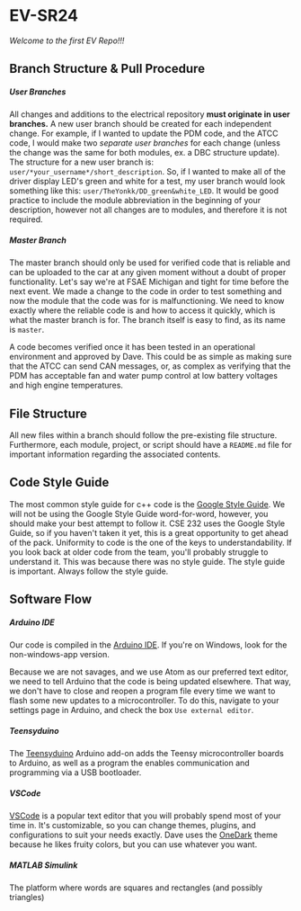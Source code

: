 # EV-SR24

*Welcome to the first EV Repo!!!*


## Branch Structure & Pull Procedure

##### User Branches
All changes and additions to the electrical repository __must originate in user
branches.__ A new user branch should be created for each independent change. For example,
if I wanted to update the PDM code, and the ATCC code, I would make two
_separate user branches_ for each change (unless the change was
the same for both modules, ex. a DBC structure update). The structure for a new
user branch is: `user/*your_username*/short_description`. So, if I wanted to make
all of the driver display LED's green and white for a test, my user branch would look something like this:
`user/TheYonkk/DD_green&white_LED`. It would be good practice to include the module abbreviation
in the beginning of your description, however not all changes are to modules, and therefore it is not required.


##### Master Branch
The master branch should only be used for verified code that is reliable and can be uploaded to the car at any given
moment without a doubt of proper functionality. Let's say we're at FSAE Michigan and tight for time before the next
event. We made a change to the code in order to test something and now the module that the code was for is
malfunctioning. We need to know exactly where the reliable code is and how to access it quickly, which is what the
master branch is for. The branch itself is easy to find, as its name is `master`.

A code becomes verified once it has been tested in an operational environment and approved by Dave. This could be as simple as making sure that the ATCC can send CAN messages, or, as complex as verifying that the
PDM has acceptable fan and water pump control at low battery voltages and high engine temperatures.

## File Structure
All new files within a branch should follow the pre-existing file structure. Furthermore, each module, project, or
script should have a `README.md` file for important information regarding the associated contents.

## Code Style Guide
The most common style guide for c++ code is the
[Google Style Guide](https://google.github.io/styleguide/cppguide.html). We will not be using the Google Style Guide
word-for-word, however, you should make your best attempt to follow it. CSE 232 uses the Google Style Guide, so if you
haven't taken it yet, this is a great opportunity to get ahead of the pack. Uniformity to code is the one of the keys to understandability.
If you look back at older code from the team, you'll probably struggle to understand it. This was because there was no
style guide. The style guide is important. Always follow the style guide.

## Software Flow

##### Arduino IDE
Our code is compiled in the [Arduino IDE](https://www.arduino.cc/en/Main/Software). If you're on Windows, look for the
non-windows-app version.

Because we are not savages, and we use Atom as our preferred text editor, we need to tell Arduino that the code is being updated elsewhere. That way, we don't have to close and reopen a program file every time we want to flash some new updates to a microcontroller. To do this, navigate to your settings page in Arduino, and check the box `Use external editor`.

##### Teensyduino
The [Teensyduino](https://www.pjrc.com/teensy/teensyduino.html) Arduino add-on adds the Teensy microcontroller boards
to Arduino, as well as a program the enables communication and programming via a USB bootloader.

##### VSCode
[VSCode](https://code.visualstudio.com/) is a popular text editor that you will probably spend most of your time in. It's
customizable, so you can change themes, plugins, and configurations to suit your needs exactly. Dave uses the
[OneDark](https://marketplace.visualstudio.com/items?itemName=zhuangtongfa.Material-theme) theme because he likes fruity colors, but you can use whatever you want.

##### MATLAB Simulink
The platform where words are squares and rectangles (and possibly triangles)